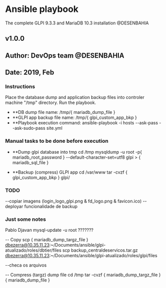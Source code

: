 # Ansible playbook
The complete GLPI 9.3.3 and MariaDB 10.3 installation @DESENBAHIA

## v1.0.0
## Author: DevOps team @DESENBAHIA
## Date: 2019, Feb

### Instructions
Place the database dump and application backup files into controler machine "/tmp" directory. Run the playbook.
* **DB dump file name: /tmp/{ mariadb_dump_file }
* **GLPI app backup file name: /tmp/{ glpi_custom_app_bkp }
* **Playbook execution command: ansible-playbook -i hosts --ask-pass --ask-sudo-pass site.yml


### Manual tasks to be done before execution
* **Dump glpi database into tmp
cd /tmp
mysqldump -u root -p{ mariadb_root_password } --default-character-set=utf8 glpi > { mariadb_sql_file }

* **Backup (compress) GLPI app
cd /var/www
tar -cvzf { glpi_custom_app_bkp } glpi/


### TODO
--copiar imagens (login_logo_glpi.png & fd_logo.png & favicon.ico)
--deployar funcionalidade de backup


### Just some notes
Pablo Djavan
mysql-update -u root ???????

-- Copy 
scp { mariadb_dump_targz_file } dbezerra@10.35.11.23:~/Documents/ansible/glpi-atualizado/roles/dbtier/files
scp backup_centraldeservicos.tar.gz dbezerra@10.35.11.23:~/Documents/ansible/glpi-atualizado/roles/glpi/files

--checa os arquivos

-- Compress (targz) dump file
cd /tmp
tar -cvzf { mariadb_dump_targz_file } { mariadb_dump_file }